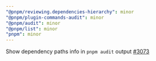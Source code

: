 ```yaml
---
"@pnpm/reviewing.dependencies-hierarchy": minor
"@pnpm/plugin-commands-audit": minor
"@pnpm/audit": minor
"@pnpm/list": minor
"pnpm": minor
---
```


Show dependency paths info in `pnpm audit` output [#3073](https://github.com/pnpm/pnpm/issues/3073)
